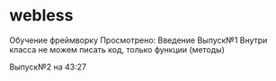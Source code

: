 # webless
Обучение фреймворку
Просмотрено:
Введение
Выпуск№1
    Внутри класса не можем писать код, только функции (методы)

Выпуск№2 на 43:27
